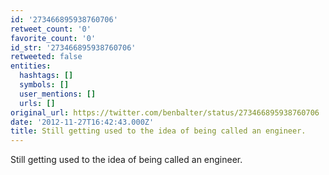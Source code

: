 ```yaml
---
id: '273466895938760706'
retweet_count: '0'
favorite_count: '0'
id_str: '273466895938760706'
retweeted: false
entities:
  hashtags: []
  symbols: []
  user_mentions: []
  urls: []
original_url: https://twitter.com/benbalter/status/273466895938760706
date: '2012-11-27T16:42:43.000Z'
title: Still getting used to the idea of being called an engineer.
---
```


Still getting used to the idea of being called an engineer.